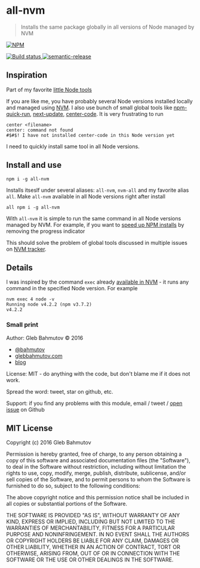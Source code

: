 # all-nvm
> Installs the same package globally in all versions of Node managed by NVM

[![NPM][all-nvm-icon] ][all-nvm-url]

[![Build status][all-nvm-ci-image] ][all-nvm-ci-url]
[![semantic-release][semantic-image] ][semantic-url]

## Inspiration

Part of my favorite [little Node tools](https://glebbahmutov.com/blog/my-node-tools/)

If you are like me, you have probably several Node versions installed locally and managed
using [NVM](https://github.com/creationix/nvm). I also use bunch of small global tools
like [npm-quick-run](https://github.com/bahmutov/npm-quick-run),
[next-update](https://github.com/bahmutov/next-update), 
[center-code](https://github.com/bahmutov/center-code). It is very frustrating to run

    center <filename>
    center: command not found
    #$#$! I have not installed center-code in this Node version yet

I need to quickly install same tool in all Node versions.

## Install and use

    npm i -g all-nvm

Installs itseslf under several aliases: `all-nvm`, `nvm-all` and my favorite alias `all`.
Make `all-nvm` available in all Node versions right after install

    all npm i -g all-nvm

With `all-nvm` it is simple to run the same command in all Node versions managed by NVM.
For example, if you want to [speed up NPM installs](https://github.com/npm/npm/issues/11283) 
by removing the progress indicator

    

This should solve the problem of global tools discussed in multiple issues 
on [NVM tracker](https://github.com/creationix/nvm/issues).

## Details

I was inspired by the command `exec` already 
[available in NVM](https://github.com/creationix/nvm#usage) - it runs any command in
the specified Node version. For example

    nvm exec 4 node -v
    Running node v4.2.2 (npm v3.7.2)
    v4.2.2

### Small print

Author: Gleb Bahmutov &copy; 2016

* [@bahmutov](https://twitter.com/bahmutov)
* [glebbahmutov.com](http://glebbahmutov.com)
* [blog](http://glebbahmutov.com/blog/)

License: MIT - do anything with the code, but don't blame me if it does not work.

Spread the word: tweet, star on github, etc.

Support: if you find any problems with this module, email / tweet /
[open issue](https://github.com/bahmutov/all-nvm/issues) on Github

## MIT License

Copyright (c) 2016 Gleb Bahmutov

Permission is hereby granted, free of charge, to any person
obtaining a copy of this software and associated documentation
files (the "Software"), to deal in the Software without
restriction, including without limitation the rights to use,
copy, modify, merge, publish, distribute, sublicense, and/or sell
copies of the Software, and to permit persons to whom the
Software is furnished to do so, subject to the following
conditions:

The above copyright notice and this permission notice shall be
included in all copies or substantial portions of the Software.

THE SOFTWARE IS PROVIDED "AS IS", WITHOUT WARRANTY OF ANY KIND,
EXPRESS OR IMPLIED, INCLUDING BUT NOT LIMITED TO THE WARRANTIES
OF MERCHANTABILITY, FITNESS FOR A PARTICULAR PURPOSE AND
NONINFRINGEMENT. IN NO EVENT SHALL THE AUTHORS OR COPYRIGHT
HOLDERS BE LIABLE FOR ANY CLAIM, DAMAGES OR OTHER LIABILITY,
WHETHER IN AN ACTION OF CONTRACT, TORT OR OTHERWISE, ARISING
FROM, OUT OF OR IN CONNECTION WITH THE SOFTWARE OR THE USE OR
OTHER DEALINGS IN THE SOFTWARE.

[all-nvm-icon]: https://nodei.co/npm/all-nvm.png?downloads=true
[all-nvm-url]: https://npmjs.org/package/all-nvm
[all-nvm-ci-image]: https://travis-ci.org/bahmutov/all-nvm.png?branch=master
[all-nvm-ci-url]: https://travis-ci.org/bahmutov/all-nvm
[semantic-image]: https://img.shields.io/badge/%20%20%F0%9F%93%A6%F0%9F%9A%80-semantic--release-e10079.svg
[semantic-url]: https://github.com/semantic-release/semantic-release


